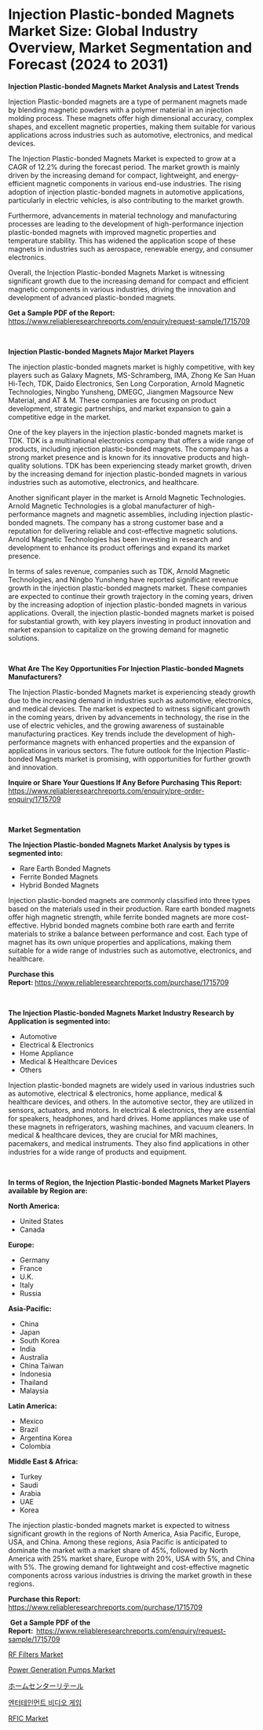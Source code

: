 <p><h1>Injection Plastic-bonded Magnets Market Size: Global Industry Overview, Market Segmentation and Forecast (2024 to 2031)</h1></p><p><strong>Injection Plastic-bonded Magnets Market Analysis and Latest Trends</strong></p>
<p><p>Injection Plastic-bonded magnets are a type of permanent magnets made by blending magnetic powders with a polymer material in an injection molding process. These magnets offer high dimensional accuracy, complex shapes, and excellent magnetic properties, making them suitable for various applications across industries such as automotive, electronics, and medical devices.</p><p>The Injection Plastic-bonded Magnets Market is expected to grow at a CAGR of 12.2% during the forecast period. The market growth is mainly driven by the increasing demand for compact, lightweight, and energy-efficient magnetic components in various end-use industries. The rising adoption of injection plastic-bonded magnets in automotive applications, particularly in electric vehicles, is also contributing to the market growth.</p><p>Furthermore, advancements in material technology and manufacturing processes are leading to the development of high-performance injection plastic-bonded magnets with improved magnetic properties and temperature stability. This has widened the application scope of these magnets in industries such as aerospace, renewable energy, and consumer electronics.</p><p>Overall, the Injection Plastic-bonded Magnets Market is witnessing significant growth due to the increasing demand for compact and efficient magnetic components in various industries, driving the innovation and development of advanced plastic-bonded magnets.</p></p>
<p><strong>Get a Sample PDF of the Report:&nbsp;</strong> <a href="https://www.reliableresearchreports.com/enquiry/request-sample/1715709">https://www.reliableresearchreports.com/enquiry/request-sample/1715709</a></p>
<p>&nbsp;</p>
<p><strong>Injection Plastic-bonded Magnets Major Market Players</strong></p>
<p><p>The injection plastic-bonded magnets market is highly competitive, with key players such as Galaxy Magnets, MS-Schramberg, IMA, Zhong Ke San Huan Hi-Tech, TDK, Daido Electronics, Sen Long Corporation, Arnold Magnetic Technologies, Ningbo Yunsheng, DMEGC, Jiangmen Magsource New Material, and AT & M. These companies are focusing on product development, strategic partnerships, and market expansion to gain a competitive edge in the market.</p><p>One of the key players in the injection plastic-bonded magnets market is TDK. TDK is a multinational electronics company that offers a wide range of products, including injection plastic-bonded magnets. The company has a strong market presence and is known for its innovative products and high-quality solutions. TDK has been experiencing steady market growth, driven by the increasing demand for injection plastic-bonded magnets in various industries such as automotive, electronics, and healthcare.</p><p>Another significant player in the market is Arnold Magnetic Technologies. Arnold Magnetic Technologies is a global manufacturer of high-performance magnets and magnetic assemblies, including injection plastic-bonded magnets. The company has a strong customer base and a reputation for delivering reliable and cost-effective magnetic solutions. Arnold Magnetic Technologies has been investing in research and development to enhance its product offerings and expand its market presence.</p><p>In terms of sales revenue, companies such as TDK, Arnold Magnetic Technologies, and Ningbo Yunsheng have reported significant revenue growth in the injection plastic-bonded magnets market. These companies are expected to continue their growth trajectory in the coming years, driven by the increasing adoption of injection plastic-bonded magnets in various applications. Overall, the injection plastic-bonded magnets market is poised for substantial growth, with key players investing in product innovation and market expansion to capitalize on the growing demand for magnetic solutions.</p></p>
<p>&nbsp;</p>
<p><strong>What Are The Key Opportunities For Injection Plastic-bonded Magnets Manufacturers?</strong></p>
<p><p>The Injection Plastic-bonded Magnets market is experiencing steady growth due to the increasing demand in industries such as automotive, electronics, and medical devices. The market is expected to witness significant growth in the coming years, driven by advancements in technology, the rise in the use of electric vehicles, and the growing awareness of sustainable manufacturing practices. Key trends include the development of high-performance magnets with enhanced properties and the expansion of applications in various sectors. The future outlook for the Injection Plastic-bonded Magnets market is promising, with opportunities for further growth and innovation.</p></p>
<p><strong>Inquire or Share Your Questions If Any Before Purchasing This Report:</strong> <a href="https://www.reliableresearchreports.com/enquiry/pre-order-enquiry/1715709">https://www.reliableresearchreports.com/enquiry/pre-order-enquiry/1715709</a></p>
<p>&nbsp;</p>
<p><strong>Market Segmentation</strong></p>
<p><strong>The Injection Plastic-bonded Magnets Market Analysis by types is segmented into:</strong></p>
<p><ul><li>Rare Earth Bonded Magnets</li><li>Ferrite Bonded Magnets</li><li>Hybrid Bonded Magnets</li></ul></p>
<p><p>Injection plastic-bonded magnets are commonly classified into three types based on the materials used in their production. Rare earth bonded magnets offer high magnetic strength, while ferrite bonded magnets are more cost-effective. Hybrid bonded magnets combine both rare earth and ferrite materials to strike a balance between performance and cost. Each type of magnet has its own unique properties and applications, making them suitable for a wide range of industries such as automotive, electronics, and healthcare.</p></p>
<p><strong>Purchase this Report:&nbsp;</strong><a href="https://www.reliableresearchreports.com/purchase/1715709">https://www.reliableresearchreports.com/purchase/1715709</a></p>
<p>&nbsp;</p>
<p><strong>The Injection Plastic-bonded Magnets Market Industry Research by Application is segmented into:</strong></p>
<p><ul><li>Automotive</li><li>Electrical & Electronics</li><li>Home Appliance</li><li>Medical & Healthcare Devices</li><li>Others</li></ul></p>
<p><p>Injection plastic-bonded magnets are widely used in various industries such as automotive, electrical & electronics, home appliance, medical & healthcare devices, and others. In the automotive sector, they are utilized in sensors, actuators, and motors. In electrical & electronics, they are essential for speakers, headphones, and hard drives. Home appliances make use of these magnets in refrigerators, washing machines, and vacuum cleaners. In medical & healthcare devices, they are crucial for MRI machines, pacemakers, and medical instruments. They also find applications in other industries for a wide range of products and equipment.</p></p>
<p>&nbsp;</p>
<p><strong>In terms of Region, the Injection Plastic-bonded Magnets Market Players available by Region are:</strong></p>
<p>
    <p> <strong> North America: </strong>
        <ul>
            <li>United States</li>
            <li>Canada</li>
        </ul>
        </p> 
    <p> <strong> Europe: </strong>
        <ul>
            <li>Germany</li>
            <li>France</li>
            <li>U.K.</li>
            <li>Italy</li>
            <li>Russia</li>
        </ul>
        </p> 
    <p> <strong> Asia-Pacific: </strong>
        <ul>
            <li>China</li>
            <li>Japan</li>
            <li>South Korea</li>
            <li>India</li>
            <li>Australia</li>
            <li>China Taiwan</li>
            <li>Indonesia</li>
            <li>Thailand</li>
            <li>Malaysia</li>
        </ul>
        </p> 
    <p> <strong> Latin America: </strong>
        <ul>
            <li>Mexico</li>
            <li>Brazil</li>
            <li>Argentina Korea</li>
            <li>Colombia</li>
        </ul>
        </p> 
    <p> <strong> Middle East & Africa: </strong>
        <ul>
            <li>Turkey</li>
            <li>Saudi</li>
            <li>Arabia</li>
            <li>UAE</li>
            <li>Korea</li>
        </ul>
    </p>
    </p>
<p><p>The injection plastic-bonded magnets market is expected to witness significant growth in the regions of North America, Asia Pacific, Europe, USA, and China. Among these regions, Asia Pacific is anticipated to dominate the market with a market share of 45%, followed by North America with 25% market share, Europe with 20%, USA with 5%, and China with 5%. The growing demand for lightweight and cost-effective magnetic components across various industries is driving the market growth in these regions.</p></p>
<p><strong>Purchase this Report: </strong><a href="https://www.reliableresearchreports.com/purchase/1715709">https://www.reliableresearchreports.com/purchase/1715709</a></p>
<p>&nbsp;<strong>Get a Sample PDF of the Report:&nbsp;&nbsp;</strong><a href="https://www.reliableresearchreports.com/enquiry/request-sample/1715709">https://www.reliableresearchreports.com/enquiry/request-sample/1715709</a></p>
<p><strong></strong></p>
<p><p><a href="https://view.publitas.com/reportprime-1/rf-filters-market-challenges-opportunities-and-growth-drivers-and-major-market-players-forecasted-for-period-from-2024-2031/">RF Filters Market</a></p><p><a href="https://unruly-ladybug-44b.notion.site/Global-Power-Generation-Pumps-Market-by-Types-Applications-and-Major-Players-with-Regional-Growth-3549b0af64d54cca9ae5a6515a0596d3">Power Generation Pumps Market</a></p><p><a href="https://medium.com/@reyeshowell655/%E4%BD%8F%E5%AE%85%E6%94%B9%E5%96%84%E5%B0%8F%E5%A3%B2%E5%B8%82%E5%A0%B4%E3%81%AE%E3%82%A4%E3%83%B3%E3%82%B5%E3%82%A4%E3%83%88-%E5%B8%82%E5%A0%B4%E5%8B%95%E5%90%91-%E6%88%90%E9%95%B7-%E4%BA%88%E6%B8%AC%E3%81%95%E3%82%8C%E3%82%8B2024%E5%B9%B4%E3%81%8B%E3%82%892031%E5%B9%B4%E3%81%BE%E3%81%A7-0fb09e5a1e53">ホームセンターリテール</a></p><p><a href="https://medium.com/@boydsmitham726/%EC%97%94%ED%84%B0%ED%85%8C%EC%9D%B8%EB%A8%BC%ED%8A%B8-%EB%B9%84%EB%94%94%EC%98%A4-%EA%B2%8C%EC%9E%84-%EC%8B%9C%EC%9E%A5-%EB%B6%84%EC%84%9D-%EA%B8%80%EB%A1%9C%EB%B2%8C-%EC%82%B0%EC%97%85-%EC%A0%84%EB%A7%9D-%EB%B0%8F-%EC%98%88%EC%B8%A1-2024%EB%85%84%EB%B6%80%ED%84%B0-2031%EB%85%84-44e2bddf44ce">엔터테인먼트 비디오 게임</a></p><p><a href="https://view.publitas.com/reportprime-1/rfic-market-analysis-and-market-size-global-industry-overview-market-segmentation-and-forecast-2024-to-2031/">RFIC Market</a></p></p>
